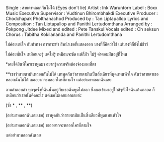 Single : สายตาหลอกกันไม่ได้ (Eyes don't lie)
Artist : Ink Waruntorn
Label : Boxx Music
Executive Supervisor : Vudtinun Bhirombhakdi
Executive Producer : Chodchapak Pholthanachod
Produced by : Tan Liptapallop
Lyrics and Composition : Tan Liptapallop and Panithi Lertudomthana
Arranged by : Pokpong Jitdee
Mixed and edited : Pete Tanskul 
Vocals edited : Oh seksun
Chorus : Tabitha Kokilananda and Panithi Lertudomthana

ไม่ค่อยเเน่ใจ กับท่าทาง การกระทำ สีหน้าเธอที่เเสดงออก
บางที่ก็คิดว่าใช่ เเต่บางทีก็ยังไม่ชัวร์

ไม่ค่อยมั่นใจ เหมือนจะรู้ เเต่ไม่รู้ เหมือนจะชัด เเต่ก็มัว
ไม่รู้ คำตอบมันอยู่ที่ไหน

*เคยได้ยินที่ใครเขาพูดมา
อยากรู้ความจริงต้องจ้องมองที่ตา

**เขาว่าสายตามันหลอกกันไม่ได้
เขาพูดกันว่าสายตามันเป็นสิ่งเดียวที่พูดเเทนหัวใจ
ฉันว่าสายตาเธอหลอกฉันไม่ได้
เธออยากจะหลอกใครก็ตามใจ
เเต่อย่ามาหลอกฉันเลย

ถามคำตอบคำ ทุกๆครั้งที่ฉันนั้นอยู่กับเธอฉันพูดไม่ออก
ยิ่งเธอเข้ามาอยู่ใกล้ๆหัวใจฉันเต้นตลอด
ก็เหมือนว่าเธอนั้นคิดอะไร 
เเต่เธอไม่เคยบอกเลยอ่ะ

(ซ้ำ * , ** , **)

(อย่ามาหลอกฉันเลยเธอ)
เขาพูดกันว่าสายตามันเป็นสิ่งเดียวที่พูดเเทนหัวใจ

(อย่ามาหลอกฉันเลยเธอ)
เธออยากจะหลอกใครก็ตามใจ

เเต่อย่ามาหลอกฉันเลย
